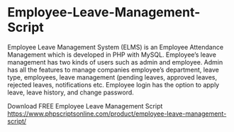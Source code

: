 # Employee-Leave-Management-Script
Employee Leave Management System (ELMS) is an Employee Attendance Management which is developed in PHP with MySQL. Employee’s leave management has two kinds of users such as admin and employee. Admin has all the features to manage companies employee’s department, leave type, employees, leave management (pending leaves, approved leaves, rejected leaves, notifications etc. Employee login has the option to apply leave, leave history, and change password.

Download FREE Employee Leave Management Script
https://www.phpscriptsonline.com/product/employee-leave-management-script/
